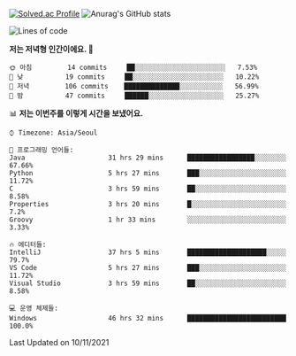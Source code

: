 

<!--
**PungwonLee/PungwonLee** is a ✨ _special_ ✨ repository because its `README.md` (this file) appears on your GitHub profile.

Here are some ideas to get you started:

- 🔭 I’m currently working on ...
- 🌱 I’m currently learning ...
- 👯 I’m looking to collaborate on ...
- 🤔 I’m looking for help with ...
- 💬 Ask me about ...
- 📫 How to reach me: ...
- 😄 Pronouns: ...
- ⚡ Fun fact: ...
-->
[![Solved.ac Profile](http://mazassumnida.wtf/api/v2/generate_badge?boj=vnddnjs00)](https://solved.ac/vnddnjs00/)
![Anurag's GitHub stats](https://github-readme-stats.vercel.app/api?username=PungwonLee&show_icons=true&theme=radical)
<!--START_SECTION:waka-->
![Lines of code](https://img.shields.io/badge/%EC%A0%80%EB%8A%94%20%EC%97%AC%ED%83%9C%EA%B9%8C%EC%A7%80%20-79618%20%EC%A4%84%EC%9D%98%20%EC%BD%94%EB%93%9C%EB%A5%BC%20%EC%9E%91%EC%84%B1%ED%96%88%EC%96%B4%EC%9A%94.-blue)

**저는 저녁형 인간이에요. 🦉** 

```text
🌞 아침         14 commits     ██░░░░░░░░░░░░░░░░░░░░░░░   7.53% 
🌆 낮　         19 commits     ██░░░░░░░░░░░░░░░░░░░░░░░   10.22% 
🌃 저녁         106 commits    ██████████████░░░░░░░░░░░   56.99% 
🌙 밤　         47 commits     ██████░░░░░░░░░░░░░░░░░░░   25.27%

```


📊 **저는 이번주를 이렇게 시간을 보냈어요.** 

```text
⌚︎ Timezone: Asia/Seoul

💬 프로그래밍 언어들: 
Java                     31 hrs 29 mins      █████████████████░░░░░░░░   67.66% 
Python                   5 hrs 27 mins       ███░░░░░░░░░░░░░░░░░░░░░░   11.72% 
C                        3 hrs 59 mins       ██░░░░░░░░░░░░░░░░░░░░░░░   8.58% 
Properties               3 hrs 20 mins       █░░░░░░░░░░░░░░░░░░░░░░░░   7.2% 
Groovy                   1 hr 33 mins        ░░░░░░░░░░░░░░░░░░░░░░░░░   3.33%

🔥 에디터들: 
IntelliJ                 37 hrs 5 mins       ████████████████████░░░░░   79.7% 
VS Code                  5 hrs 27 mins       ███░░░░░░░░░░░░░░░░░░░░░░   11.72% 
Visual Studio            3 hrs 59 mins       ██░░░░░░░░░░░░░░░░░░░░░░░   8.58%

💻 운영 체제들: 
Windows                  46 hrs 32 mins      █████████████████████████   100.0%

```


 Last Updated on 10/11/2021
<!--END_SECTION:waka-->
